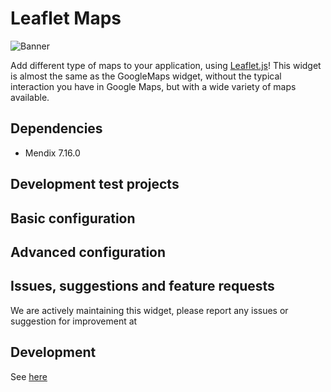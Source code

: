 # Leaflet Maps
![Banner](https://raw.githubusercontent.com/mendix/Leaflet/master/assets/app_store_banner.png)

Add different type of maps to your application, using [Leaflet.js](http://leafletjs.com/)! This widget is almost the same as the GoogleMaps widget, without the typical interaction you have in Google Maps, but with a wide variety of maps available.

## Dependencies
* Mendix 7.16.0

## Development test projects

## Basic configuration

## Advanced configuration

## Issues, suggestions and feature requests
We are actively maintaining this widget, please report any issues or suggestion for improvement at  
<!-- TODO: Add repo link here -->

## Development
See [here](/Development.md)
